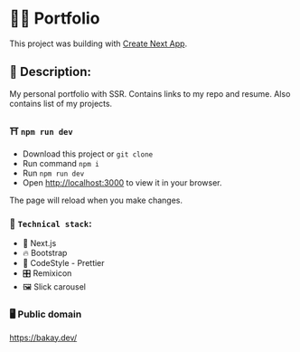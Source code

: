 # :astronaut: Portfolio

This project was building with [Create Next App](https://github.com/facebook/create-react-app).

## :scroll: Description:

My personal portfolio with SSR. Contains links to my repo and resume. Also contains list of my projects.

### :shinto_shrine: `npm run dev`

- Download this project or `git clone`
- Run command `npm i`
- Run `npm run dev`
- Open [http://localhost:3000](http://localhost:3000) to view it in your browser.

The page will reload when you make changes.

### :rocket: `Technical stack`:

- :satellite: Next.js
- :fire: Bootstrap
- :shoe: CodeStyle - Prettier
- :control_knobs: Remixicon
- :framed_picture: Slick carousel

### :desktop_computer: Public domain

https://bakay.dev/
